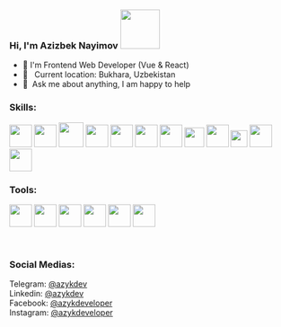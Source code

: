### Hi, I'm Azizbek Nayimov <img src="https://media1.giphy.com/media/v1.Y2lkPTc5MGI3NjExeXJldHBmNmd6MWx5NzBkcjZ2NmwzMTdtZTRwb2V2aTFiOHp2cWk4dSZlcD12MV9pbnRlcm5hbF9naWZfYnlfaWQmY3Q9cw/cn2FbrsObi93jZYPEL/giphy.gif" width="70" />
- 💼 I'm Frontend Web Developer (Vue & React)
- 📍 &nbsp; Current location: Bukhara, Uzbekistan
- 📝&nbsp; Ask me about anything, I am happy to help

### Skills:
<code><img src="https://cdn.icon-icons.com/icons2/2107/PNG/512/file_type_html_icon_130541.png" width="40px" /></code>
<code><img src="https://cdn.icon-icons.com/icons2/2107/PNG/512/file_type_css_icon_130661.png" width="40px" /></code>
<code><img src="https://upload.wikimedia.org/wikipedia/commons/thumb/b/b2/Bootstrap_logo.svg/800px-Bootstrap_logo.svg.png" width="44px" /></code>
<code><img src="https://cdn.icon-icons.com/icons2/2107/PNG/512/file_type_sass_icon_130182.png" width="40px" /></code>
<code><img src="https://cdn.icon-icons.com/icons2/2107/PNG/512/file_type_js_official_icon_130509.png" width="40px" /></code>
<code><img src="https://cdn.icon-icons.com/icons2/2107/PNG/512/file_type_vue_icon_130078.png" width="40px" /></code>
<code><img src="https://icons.veryicon.com/png/o/business/vscode-program-item-icon/vuex-store.png" width="40px" /></code>
<code><img src="https://static-00.iconduck.com/assets.00/vuetify-icon-896x1024-0t98ujrv.png" width="35px" /></code>
<code><img src="https://cdn.icon-icons.com/icons2/2107/PNG/512/file_type_tailwind_icon_130128.png" width="40px" /></code>
<code><img src="https://upload.wikimedia.org/wikipedia/commons/thumb/1/1c/Pinialogo.svg/1200px-Pinialogo.svg.png" width="30px" /></code>
<code><img src="https://cdn.icon-icons.com/icons2/2415/PNG/512/react_original_logo_icon_146374.png" width="40px" /></code>
<code><img src="https://raw.githubusercontent.com/reduxjs/redux/master/logo/logo.png" width="40px" /></code>

### Tools:
<code><img src="https://cdn.icon-icons.com/icons2/2107/PNG/512/file_type_vscode_icon_130084.png" width="40" /></code>
<code><img src="https://cdn.icon-icons.com/icons2/1907/PNG/512/iconfinder-stackoverflow-4555866_121359.png" width="40" /></code>
<code><img src="https://cdn.icon-icons.com/icons2/2107/PNG/512/file_type_git_icon_130581.png" width="40" /></code>
<code><img src="https://cdn.icon-icons.com/icons2/838/PNG/512/circle-github_icon-icons.com_66826.png" width="40" /></code>
<code><img src="https://cdn.icon-icons.com/icons2/2407/PNG/512/docker_icon_146192.png" width="40" /></code>
<code><img src="https://www.svgrepo.com/show/354202/postman-icon.svg" width="40" /></code>

<br />

### Social Medias:
Telegram: <a href="https://t.me/azykdev">@azykdev</a> <br />
Linkedin: <a href="www.linkedin.com/in/azykdev">@azykdev</a> <br />
Facebook: <a href="https://www.facebook.com/azykdeveloper">@azykdeveloper</a> <br />
Instagram: <a href="https://www.instagram.com/azykdeveloper/">@azykdeveloper</a> <br />

  
